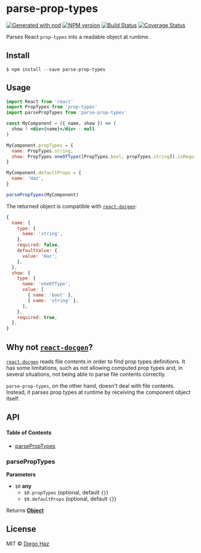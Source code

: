 # parse-prop-types

[![Generated with nod](https://img.shields.io/badge/generator-nod-2196F3.svg?style=flat-square)](https://github.com/diegohaz/nod)
[![NPM version](https://img.shields.io/npm/v/parse-prop-types.svg?style=flat-square)](https://npmjs.org/package/parse-prop-types)
[![Build Status](https://img.shields.io/travis/diegohaz/parse-prop-types/master.svg?style=flat-square)](https://travis-ci.org/diegohaz/parse-prop-types) [![Coverage Status](https://img.shields.io/codecov/c/github/diegohaz/parse-prop-types/master.svg?style=flat-square)](https://codecov.io/gh/diegohaz/parse-prop-types/branch/master)

Parses React `prop-types` into a readable object at runtime.

## Install

    $ npm install --save parse-prop-types

## Usage

```jsx
import React from 'react'
import PropTypes from 'prop-types'
import parsePropTypes from 'parse-prop-types'

const MyComponent = ({ name, show }) => (
  show ? <div>{name}</div> : null
)

MyComponent.propTypes = {
  name: PropTypes.string,
  show: PropTypes.oneOfType([PropTypes.bool, propTypes.string]).isRequired,
}

MyComponent.defaultProps = {
  name: 'Haz',
}

parsePropTypes(MyComponent)
```

The returned object is compatible with [`react-docgen`](https://github.com/reactjs/react-docgen):

```js
{
  name: {
    type: {
      name: 'string',
    },
    required: false,
    defaultValue: {
      value: 'Haz',
    },
  },
  show: {
    type: {
      name: 'oneOfType',
      value: [
        { name: 'bool' },
        { name: 'string' },
      ],
    },
    required: true,
  },
}
```

## Why not [`react-docgen`](https://github.com/reactjs/react-docgen)?

[`react-docgen`](https://github.com/reactjs/react-docgen) reads file contents in order to find prop types definitions. It has some limitations, such as not allowing computed prop types and, in several situations, not being able to parse file contents correctly.

`parse-prop-types`, on the other hand, doesn't deal with file contents. Instead, it parses prop types at runtime by receiving the component object itself.

## API

<!-- Generated by documentation.js. Update this documentation by updating the source code. -->

#### Table of Contents

-   [parsePropTypes](#parseproptypes)

### parsePropTypes

**Parameters**

-   `$0` **any** 
    -   `$0.propTypes`   (optional, default `{}`)
    -   `$0.defaultProps`   (optional, default `{}`)

Returns **[Object](https://developer.mozilla.org/docs/Web/JavaScript/Reference/Global_Objects/Object)** 

## License

MIT © [Diego Haz](https://github.com/diegohaz)
